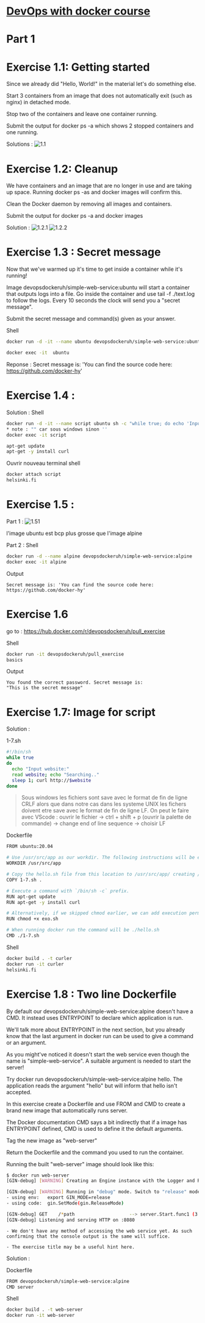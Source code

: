 # [DevOps with docker course](https://devopswithdocker.com/)

# Part 1

# Exercise 1.1: Getting started

Since we already did "Hello, World!" in the material let's do something else.

Start 3 containers from an image that does not automatically exit (such as nginx) in detached mode.

Stop two of the containers and leave one container running.

Submit the output for docker ps -a which shows 2 stopped containers and one running.

Solutions : 
![1.1](image-1.png)


# Exercise 1.2: Cleanup

We have containers and an image that are no longer in use and are taking up space. Running docker ps -as and docker images will confirm this.

Clean the Docker daemon by removing all images and containers.

Submit the output for docker ps -a and docker images

Solution :
![1.2.1](image.png)
![1.2.2](image-2.png)


# Exercise 1.3 : Secret message
Now that we've warmed up it's time to get inside a container while it's running!

Image devopsdockeruh/simple-web-service:ubuntu will start a container that outputs logs into a file. Go inside the container and use tail -f ./text.log to follow the logs. Every 10 seconds the clock will send you a "secret message".

Submit the secret message and command(s) given as your answer.

Shell 
```bash
docker run -d -it --name ubuntu devopsdockeruh/simple-web-service:ubuntu

docker exec -it  ubuntu
```

Reponse : Secret message is: 'You can find the source code here: https://github.com/docker-hy'


# Exercise 1.4 : 

Solution :
Shell 
```bash
docker run -d -it --name script ubuntu sh -c "while true; do echo 'Input website:'; read website; echo 'Searching..'; sleep 1; curl http://$website; done"
* note : "" car sous windows sinon ''
docker exec -it script

apt-get update
apt-get -y install curl
```
Ouvrir nouveau terminal 
shell 
```bash
docker attach script
helsinki.fi
```

# Exercise 1.5 : 

Part 1 : 
![1.51](image-6.png)

l'image ubuntu est bcp plus grosse que l'image alpine

Part 2 : 
Shell
```bash
docker run -d --name alpine devopsdockeruh/simple-web-service:alpine
docker exec -it alpine
```

Output
```
Secret message is: 'You can find the source code here: https://github.com/docker-hy'
```


# Exercise 1.6 

go to : https://hub.docker.com/r/devopsdockeruh/pull_exercise

Shell 
```bash
docker run -it devopsdockeruh/pull_exercise
basics
```

Output 
```
You found the correct password. Secret message is:
"This is the secret message"
```
# Exercise 1.7: Image for script

Solution : 

1-7.sh
```bash
#!/bin/sh
while true
do
  echo "Input website:"
  read website; echo "Searching.."
  sleep 1; curl http://$website
done
```

> Sous windows les fichiers sont save avec le format de fin de ligne CRLF alors que dans notre cas dans les systeme UNIX les fichers doivent etre save avec le format de fin de ligne LF. On peut le faire avec VScode : ouvrir le fichier -> ctrl + shift + p (ouvrir la palette de commande) -> change end of line sequence -> choisir LF

Dockerfile 
```bash
FROM ubuntu:20.04

# Use /usr/src/app as our workdir. The following instructions will be executed in this location.
WORKDIR /usr/src/app

# Copy the hello.sh file from this location to /usr/src/app/ creating /usr/src/app/hello.sh
COPY 1-7.sh .

# Execute a command with `/bin/sh -c` prefix.
RUN apt-get update
RUN apt-get -y install curl

# Alternatively, if we skipped chmod earlier, we can add execution permissions during the build.
RUN chmod +x exo.sh

# When running docker run the command will be ./hello.sh
CMD ./1-7.sh
```

Shell 
```bash
docker build . -t curler
docker run -it curler
helsinki.fi
```


# Exercise 1.8 : Two line Dockerfile
By default our devopsdockeruh/simple-web-service:alpine doesn't have a CMD. It instead uses ENTRYPOINT to declare which application is run.

We'll talk more about ENTRYPOINT in the next section, but you already know that the last argument in docker run can be used to give a command or an argument.

As you might've noticed it doesn't start the web service even though the name is "simple-web-service". A suitable argument is needed to start the server!

Try docker run devopsdockeruh/simple-web-service:alpine hello. The application reads the argument "hello" but will inform that hello isn't accepted.

In this exercise create a Dockerfile and use FROM and CMD to create a brand new image that automatically runs server.

The Docker documentation CMD says a bit indirectly that if a image has ENTRYPOINT defined, CMD is used to define it the default arguments.

Tag the new image as "web-server"

Return the Dockerfile and the command you used to run the container.

Running the built "web-server" image should look like this:
```bash
$ docker run web-server
[GIN-debug] [WARNING] Creating an Engine instance with the Logger and Recovery middleware already attached.

[GIN-debug] [WARNING] Running in "debug" mode. Switch to "release" mode in production.
- using env:   export GIN_MODE=release
- using code:  gin.SetMode(gin.ReleaseMode)

[GIN-debug] GET    /*path                    --> server.Start.func1 (3 handlers)
[GIN-debug] Listening and serving HTTP on :8080

```

    - We don't have any method of accessing the web service yet. As such confirming that the console output is the same will suffice.

    - The exercise title may be a useful hint here.

Solution : 

Dockerfile 
```bash
FROM devopsdockeruh/simple-web-service:alpine
CMD server
```

Shell 
```bash
docker build . -t web-server
docker run -it web-server
```